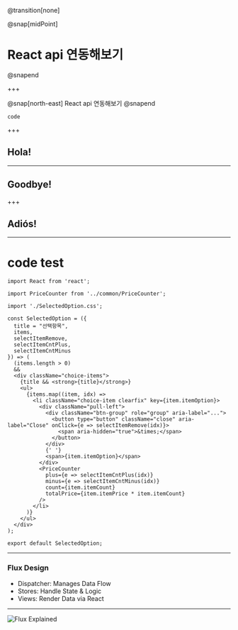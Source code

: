 @transition[none]

@snap[midPoint]
# React api 연동해보기
@snapend

+++

@snap[north-east]
React api 연동해보기
@snapend

```
code
```

+++

## Hola!

---

## Goodbye!

+++

## Adiós!

---

# code test

```
import React from 'react';

import PriceCounter from '../common/PriceCounter';

import './SelectedOption.css';

const SelectedOption = ({
  title = "선택항목",
  items,
  selectItemRemove,
  selectItemCntPlus,
  selectItemCntMinus
}) => (
  (items.length > 0)
  &&
  <div className="choice-items">
    {title && <strong>{title}</strong>}
    <ul>
      {items.map((item, idx) =>
        <li className="choice-item clearfix" key={item.itemOption}>
          <div className="pull-left">
            <div className="btn-group" role="group" aria-label="...">
              <button type="button" className="close" aria-label="Close" onClick={e => selectItemRemove(idx)}>
                <span aria-hidden="true">&times;</span>
              </button>
            </div>
            {' '}
            <span>{item.itemOption}</span>
          </div>
          <PriceCounter 
            plus={e => selectItemCntPlus(idx)}
            minus={e => selectItemCntMinus(idx)}
            count={item.itemCount}
            totalPrice={item.itemPrice * item.itemCount}
          />
        </li>
      )}
    </ul>
  </div>
);

export default SelectedOption;
```

---

### Flux Design

- Dispatcher: Manages Data Flow
- Stores: Handle State & Logic
- Views: Render Data via React

---

![Flux Explained](https://facebook.github.io/flux/img/flux-simple-f8-diagram-explained-1300w.png)